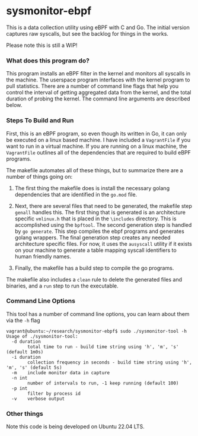 # sysmonitor-ebpf
This is a data collection utility using eBPF with C and Go.  The initial version captures raw syscalls, but see the backlog for things in the works. 

Please note this is still a WIP!


### What does this program do?
This program installs an eBPF filter in the kernel and monitors all syscalls in the machine.  The userspace program interfaces with the kernel program to pull statistics.  There are a number of command line flags that help you control the interval of getting aggregated data from the kernel, and the total duration of probing the kernel.  The command line arguments are described below. 

### Steps To Build and Run
First, this is an eBPF program, so even though its written in Go, it can only be executed on a linux based machine.  I have included a `VagrantFile` if you want to run in a virtual machine. If you are running on a linux machine, the `VagrantFile` outlines all of the dependencies that are required to build eBPF programs. 

The makefile automates all of these things, but to summarize there are a number of things going on:

1. The first thing the makefile does is install the necessary golang dependencies that are identified in the `go.mod` file.

2. Next, there are several files that need to be generated, the makefile step `genall` handles this.  The first thing that is generated is an architecture specific `vmlinux.h` that is placed in the `\includes` directory.  This is accomplished using the `bpftool`.  The second generation step is handled by `go generate`.  This step compiles the ebpf programs and generates golang wrappers.  The final generation step creates any needed architecture specific files.  For now, it uses the `ausyscall` utility if it exists on your machine to generate a table mapping syscall identifiers to human friendly names.

3. Finally, the makefile has a build step to compile the go programs.


The makefile also includes a `clean` rule to delete the generated files and binaries, and a `run` step to run the executable. 



### Command Line Options
This tool has a number of command line options, you can learn about them via the `-h` flag

```
vagrant@ubuntu:~/research/sysmonitor-ebpf$ sudo ./sysmonitor-tool -h
Usage of ./sysmonitor-tool:
  -d duration
        total time to run - build time string using 'h', 'm', 's' (default 1m0s)
  -i duration
        collection frequency in seconds - build time string using 'h', 'm', 's' (default 5s)
  -m    include monitor data in capture
  -n int
        number of intervals to run, -1 keep running (default 100)
  -p int
        filter by process id
  -v    verbose output
  ```

### Other things
Note this code is being developed on Ubuntu 22.04 LTS.


